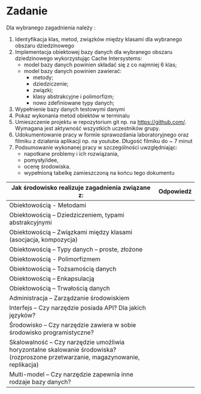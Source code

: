 # Zadanie
Dla wybranego zagadnienia należy :
1. Identyfikacja klas, metod, związków między klasami dla wybranego obszaru dziedzinowego
2. Implementacja obiektowej bazy danych dla wybranego obszaru dziedzinowego wykorzystując Cache Intersystems:
	- model bazy danych powinien składać się z co najmniej 6 klas;
	- model bazy danych powinien zawierać:
		- metody;
		- dziedziczenie;
		- związki;
		- klasy abstrakcyjne i polimorfizm;
		- nowo zdefiniowane typy danych;
3. Wypełnienie bazy danych testowymi danymi
4. Pokaz wykonania metod obiektów w terminalu
5. Umieszczenie projektu w repozytorium git np. na https://github.com/. Wymagana jest aktywność wszystkich uczestników grupy.
6. Udokumentowanie pracy w formie sprawozdania laboratoryjnego oraz filmiku z działania aplikacji np. na youtube. Długość filmiku do ~ 7 minut
7. Podsumowanie wykonanej pracy w szczególności uwzględniając:
	- napotkane problemy i ich rozwiązania,
	- pomysły/idee,
	- ocenę środowiska.
	- wypełnioną tabelkę zamieszczoną na końcu tego dokumentu

| Jak środowisko realizuje zagadnienia związane z: | Odpowiedź |
| --- | --- |
| Obiektowością - Metodami |  |
| Obiektowością – Dziedziczeniem, typami abstrakcyjnymi |  |
| Obiektowością – Związkami między klasami (asocjacja, kompozycja) |  |
| Obiektowością – Typy danych – proste, złożone |  |
| Obiektowością - Polimorfizmem |  |
| Obiektowością – Tożsamością danych |  |
| Obiektowością – Enkapsulacją |  |
| Obiektowością – Trwałością danych |  |
| Administracja – Zarządzanie środowiskiem |  |
| Interfejs – Czy narzędzie posiada API? Dla jakich języków? |  |
| Środowisko – Czy narzędzie zawiera w sobie środowisko programistyczne? |  |
| Skalowalność – Czy narzędzie umożliwia horyzontalne skalowanie środowiska? (rozproszone przetwarzanie, magazynowanie, replikacja) |  |
| Multi-model – Czy narzędzie zapewnia inne rodzaje bazy danych? |  |
